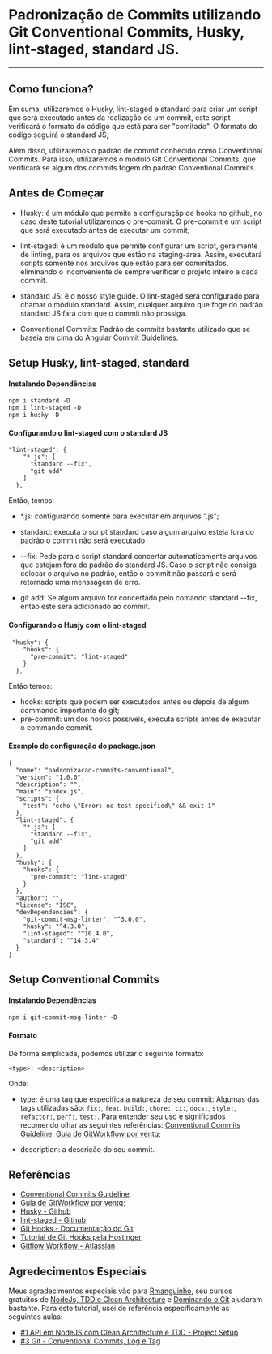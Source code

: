 # Padronização de Commits utilizando Git Conventional Commits, Husky, lint-staged, standard JS.
----

## Como funciona?
Em suma, utilizaremos o Husky, lint-staged e standard para criar um script que será executado antes da realização de um commit, este script verificará o formato do código que está para ser "comitado". O formato do código seguirá o standard JS,


Além disso, utilizaremos o padrão de commit conhecido como Conventional Commits. Para isso, utilizaremos o módulo Git Conventional Commits, que verificará se algum dos commits fogem do padrão Conventional Commits.

## Antes de Começar

- Husky: é um módulo que permite a configuraçãp de hooks no github, no caso deste tutorial utilizaremos o pre-commit. O pre-commit é um script que será executado antes de executar um commit;

- lint-staged: é um módulo que permite configurar um script, geralmente de linting, para os arquivos que estão na staging-area. Assim, executará scripts somente nos arquivos que estão para ser commitados, eliminando o inconveniente de sempre verificar o projeto inteiro a cada commit.

- standard JS: é o nosso style guide. O lint-staged será configurado para chamar o módulo standard. Assim, qualquer arquivo que foge do padrão standard JS fará com que o commit não prossiga.

- Conventional Commits: Padrão de commits bastante utilizado que se baseia em cima do Angular Commit Guidelines.

## Setup  Husky, lint-staged, standard

#### Instalando Dependências

```
npm i standard -D
npm i lint-staged -D
npm i husky -D
```

#### Configurando o lint-staged com o standard JS

```
"lint-staged": {
    "*.js": [
      "standard --fix",
      "git add"
    ]
  },
```
Então, temos:

- *.js: configurando somente para executar em arquivos ".js";

- standard: executa o script standard caso algum arquivo esteja fora do padrão o commit não será executado

- --fix: Pede para o script standard concertar automaticamente arquivos que estejam fora do padrão do standard JS. Caso o script não consiga colocar o arquivo no padrão, então o commit não passará e será retornado uma menssagem de erro.

- git add: Se algum arquivo for concertado pelo comando standard --fix, então este será adicionado ao commit.


#### Configurando o Husjy com o lint-staged

```
 "husky": {
    "hooks": {
      "pre-commit": "lint-staged"
    }
  },
```

Então temos:

- hooks: scripts que podem ser executados antes ou depois de algum commando importante do git;
- pre-commit: um dos hooks possíveis, executa scripts antes de executar o commando commit.


#### Exemplo de configuração do package.json
```
{
  "name": "padronizacao-commits-conventional",
  "version": "1.0.0",
  "description": "",
  "main": "index.js",
  "scripts": {
    "test": "echo \"Error: no test specified\" && exit 1"
  },
  "lint-staged": {
    "*.js": [
      "standard --fix",
      "git add"
    ]
  },
  "husky": {
    "hooks": {
      "pre-commit": "lint-staged"
    }
  },
  "author": "",
  "license": "ISC",
  "devDependencies": {
    "git-commit-msg-linter": "^3.0.0",
    "husky": "^4.3.0",
    "lint-staged": "^10.4.0",
    "standard": "^14.3.4"
  }
}
```

## Setup Conventional Commits

#### Instalando Dependências
```
npm i git-commit-msg-linter -D
```

#### Formato

De forma simplicada, podemos utilizar o seguinte formato:

```
<type>: <description>
```

Onde:

- type: é uma tag que especifica a natureza de seu commit: Algumas das tags utilizadas são: ```fix:```, ```feat```. ```build:```, ```chore:```, ```ci:```, ```docs:```, ```style:```, ```refactor:```, ```perf:```, ```test:```. Para entender seu uso e significados recomendo olhar as seguintes referências:
 [Conventional Commits Guideline](https://www.conventionalcommits.org/pt-br/v1.0.0-beta.4/), [Guia de GitWorkflow por ventq](
 https://gist.github.com/vtenq/7a93687108cb876f884c3ce75a8a8023);

 - description: a descrição do seu commit.

## Referências

- [Conventional Commits Guideline](https://www.conventionalcommits.org/pt-br/v1.0.0-beta.4/),
- [Guia de GitWorkflow por ventq](
 https://gist.github.com/vtenq/7a93687108cb876f884c3ce75a8a8023);
- [Husky - Github](https://github.com/typicode/husky#readme)
- [lint-staged - Github](https://github.com/okonet/lint-staged)
- [Git Hooks - Documentação do Git](https://git-scm.com/book/en/v2/Customizing-Git-Git-Hooks)
- [Tutorial de Git Hooks pela Hostinger](https://www.hostinger.com.br/tutoriais/como-usar-git-hooks/)
- [Gitflow Workflow - Atlassian](https://www.atlassian.com/br/git/tutorials/comparing-workflows/gitflow-workflow)


## Agredecimentos Especiais

 Meus agradecimentos especiais vão para [Rmanguinho](https://github.com/rmanguinho), seu cursos gratuitos de [NodeJs, TDD e Clean Architecture](https://www.youtube.com/watch?v=vV1wQ6GFH0A&list=PL9aKtVrF05DyEwK5kdvzrYXFdpZfj1dsG) e [Dominando o Git](https://www.youtube.com/watch?v=oj1EAWwiojM&list=PL9aKtVrF05DzbNiE7jcm7s6z6Lg-u72Rq) ajudaram bastante. Para este tutorial, usei de referência especificamente as seguintes aulas:

 - [#1 API em NodeJS com Clean Architecture e TDD - Project Setup](https://youtu.be/zCZG9sNec98)
 - [#3 Git - Conventional Commits, Log e Tag](https://youtu.be/vV1wQ6GFH0A)




